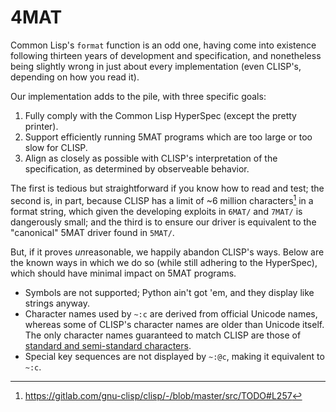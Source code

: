 # 4MAT

Common Lisp's `format` function is an odd one, having come into existence following thirteen years of development and specification, and nonetheless being slightly wrong in just about every implementation (even CLISP's, depending on how you read it).

Our implementation adds to the pile, with three specific goals:

1. Fully comply with the Common Lisp HyperSpec (except the pretty printer).
2. Support efficiently running 5MAT programs which are too large or too slow for CLISP.
3. Align as closely as possible with CLISP's interpretation of the specification, as determined by observeable behavior.

The first is tedious but straightforward if you know how to read and test; the second is, in part, because CLISP has a limit of ~6 million characters[^1] in a format string, which given the developing exploits in `6MAT/` and `7MAT/` is dangerously small; and the third is to ensure our driver is equivalent to the "canonical" 5MAT driver found in `5MAT/`.

[^1]: https://gitlab.com/gnu-clisp/clisp/-/blob/master/src/TODO#L257

But, if it proves *un*reasonable, we happily abandon CLISP's ways. Below are the known ways in which we do so (while still adhering to the HyperSpec), which should have minimal impact on 5MAT programs.

- Symbols are not supported; Python ain't got 'em, and they display like strings anyway.
- Character names used by `~:c` are derived from official Unicode names, whereas some of CLISP's character names are older than Unicode itself. The only character names guaranteed to match CLISP are those of [standard and semi-standard characters](https://www.lispworks.com/documentation/HyperSpec/Body/f_char_n.htm#char-name).
- Special key sequences are not displayed by `~:@c`, making it equivalent to `~:c`.
